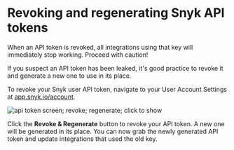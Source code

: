 # Revoking and regenerating Snyk API tokens

When an API token is revoked, all integrations using that key will immediately stop working. Proceed with caution!

If you suspect an API token has been leaked, it's good practice to revoke it and generate a new one to use in its place.

To revoke your Snyk user API token, navigate to your User Account Settings at [app.snyk.io/account](https://app.snyk.io/account).

![api token screen; revoke; regenerate; click to show](https://support.snyk.io/hc/article_attachments/360006930538/uuid-8d94edf8-b42b-e5b3-ada1-e157d18ff884-en.png)

Click the **Revoke & Regenerate** button to revoke your API token. A new one will be generated in its place. You can now grab the newly generated API token and update integrations that used the old key.

